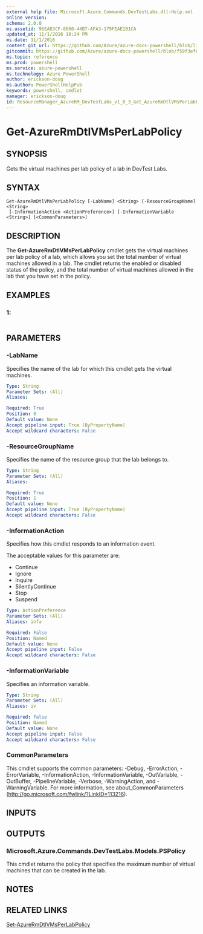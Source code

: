 ```yaml
---
external help file: Microsoft.Azure.Commands.DevTestLabs.dll-Help.xml
online version: 
schema: 2.0.0
ms.assetid: 96EA83CF-8660-44B7-AFA3-179FEAE1B1CA
updated_at: 11/1/2016 10:24 PM
ms.date: 11/1/2016
content_git_url: https://github.com/Azure/azure-docs-powershell/blob/live/azureps-cmdlets-docs/ResourceManager/AzureRM.DevTestLabs/v1.0.3/Get-AzureRmDtlVMsPerLabPolicy.md
gitcommit: https://github.com/Azure/azure-docs-powershell/blob/f59f3ef60bc592383812213e69fd77ba950759ed/azureps-cmdlets-docs/ResourceManager/AzureRM.DevTestLabs/v1.0.3/Get-AzureRmDtlVMsPerLabPolicy.md
ms.topic: reference
ms.prod: powershell
ms.service: azure-powershell
ms.technology: Azure PowerShell
author: erickson-doug
ms.author: PowerShellHelpPub
keywords: powershell, cmdlet
manager: erickson-doug
id: ResourceManager_AzureRM_DevTestLabs_v1_0_3_Get_AzureRmDtlVMsPerLabPolicy_md
---
```


# Get-AzureRmDtlVMsPerLabPolicy

## SYNOPSIS
Gets the virtual machines per lab policy of a lab in DevTest Labs.

## SYNTAX

```
Get-AzureRmDtlVMsPerLabPolicy [-LabName] <String> [-ResourceGroupName] <String>
 [-InformationAction <ActionPreference>] [-InformationVariable <String>] [<CommonParameters>]
```

## DESCRIPTION
The **Get-AzureRmDtlVMsPerLabPolicy** cmdlet gets the virtual machines per lab policy of a lab, which allows you set the total number of virtual machines allowed in a lab.
The cmdlet returns the enabled or disabled status of the policy, and the total number of virtual machines allowed in the lab that you have set in the policy.

## EXAMPLES

### 1:
```

```

## PARAMETERS

### -LabName
Specifies the name of the lab for which this cmdlet gets the virtual machines.

```yaml
Type: String
Parameter Sets: (All)
Aliases: 

Required: True
Position: 0
Default value: None
Accept pipeline input: True (ByPropertyName)
Accept wildcard characters: False
```

### -ResourceGroupName
Specifies the name of the resource group that the lab belongs to.

```yaml
Type: String
Parameter Sets: (All)
Aliases: 

Required: True
Position: 1
Default value: None
Accept pipeline input: True (ByPropertyName)
Accept wildcard characters: False
```

### -InformationAction
Specifies how this cmdlet responds to an information event.

The acceptable values for this parameter are:

- Continue
- Ignore
- Inquire
- SilentlyContinue
- Stop
- Suspend

```yaml
Type: ActionPreference
Parameter Sets: (All)
Aliases: infa

Required: False
Position: Named
Default value: None
Accept pipeline input: False
Accept wildcard characters: False
```

### -InformationVariable
Specifies an information variable.

```yaml
Type: String
Parameter Sets: (All)
Aliases: iv

Required: False
Position: Named
Default value: None
Accept pipeline input: False
Accept wildcard characters: False
```

### CommonParameters
This cmdlet supports the common parameters: -Debug, -ErrorAction, -ErrorVariable, -InformationAction, -InformationVariable, -OutVariable, -OutBuffer, -PipelineVariable, -Verbose, -WarningAction, and -WarningVariable. For more information, see about_CommonParameters (http://go.microsoft.com/fwlink/?LinkID=113216).

## INPUTS

## OUTPUTS

### Microsoft.Azure.Commands.DevTestLabs.Models.PSPolicy
This cmdlet returns the policy that specifies the maximum number of virtual machines that can be created in the lab.

## NOTES

## RELATED LINKS

[Set-AzureRmDtlVMsPerLabPolicy](xref:ResourceManager/AzureRM.DevTestLabs/v1.0.3/Set-AzureRmDtlVMsPerLabPolicy.md)


